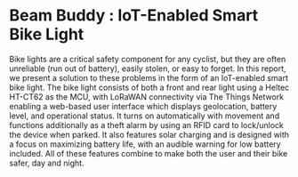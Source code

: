 # Beam Buddy : IoT-Enabled Smart Bike Light

Bike lights are a critical safety component for any cyclist, but they are often unreliable (run out of battery), easily stolen, or easy to forget. In this report, we present a solution to these problems in the form of an IoT-enabled smart bike light. The bike light consists of both a front and rear light using a Heltec HT-CT62 as the MCU, with LoRaWAN connectivity via The Things Network enabling a web-based user interface which displays geolocation, battery level, and operational status. It turns on automatically with movement and functions additionally as a theft alarm by using an RFID card to lock/unlock the device when parked. It also features solar charging and is designed with a focus on maximizing battery life, with an audible warning for low battery included. All of these features combine to make both the user and their bike safer, day and night.

